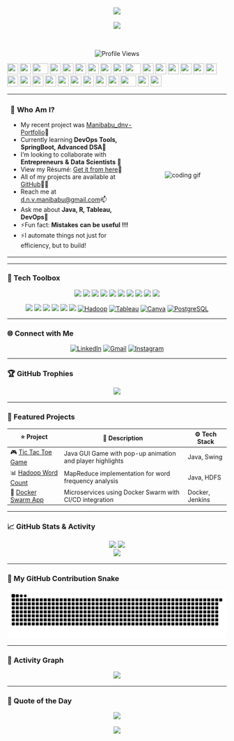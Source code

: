 <!-- 🌈 Stylish and Interactive GitHub Profile README for Manibabu DNV -->
<img src="https://user-images.githubusercontent.com/74038190/212284115-f47cd8ff-2ffb-4b04-b5bf-4d1c14c0247f.gif" width="100%" height="1" align="center" />
<!-- Name Badge -->
<p align="center">
  <img src="https://img.shields.io/badge/Hey%20I'm%20Manibabu%20DNV-✨-blueviolet?style=for-the-badge&logo=github&logoColor=white" />
</p>

<!-- Typing SVG Animation -->
<p align="center">
  <img src="https://github.com/manibabu-dnv/manibabu-dnv/blob/main/download.svg" />
</p>
<img src="https://user-images.githubusercontent.com/74038190/212284115-f47cd8ff-2ffb-4b04-b5bf-4d1c14c0247f.gif" width="100%" height="1" align="center" />
<!-- Profile View Counter -->
<p align="center">
  <img src="https://komarev.com/ghpvc/?username=manibabu-dnv&label=Profile%20Views&color=2ECf49&style=flat" alt="Profile Views" width="120" height="20" />
</p>

<div align="">
    <img src="https://cultofthepartyparrot.com/parrots/hd/githubparrot.gif" width="25" height="25"/>
    <img src="https://cultofthepartyparrot.com/flags/hd/iranparrot.gif" width="25" height="25"/>
    <img src="https://cultofthepartyparrot.com/parrots/asyncparrot.gif" width="36" height="25"/>
    <img src="https://cultofthepartyparrot.com/parrots/hd/60fpsparrot.gif" width="25" height="25"/>
    <img src="https://cultofthepartyparrot.com/parrots/hd/jumpingparrot.gif" width="25" height="25"/>
    <img src="https://cultofthepartyparrot.com/parrots/hd/opensourceparrot.gif" width="25" height="25"/>
    <img src="https://cultofthepartyparrot.com/parrots/hd/dealwithitnowparrot.gif" width="25" height="25"/>
    <img src="https://cultofthepartyparrot.com/parrots/hd/hypnoparrotlight.gif" width="25" height="25"/>
    <img src="https://cultofthepartyparrot.com/parrots/databaseparrot.gif" width="25" height="25"/>
    <img src="https://cultofthepartyparrot.com/parrots/fixparrot.gif" width="36" height="25"/>
    <img src="https://cultofthepartyparrot.com/parrots/hd/laptop_parrot.gif" width="25" height="25"/>
    <img src="https://cultofthepartyparrot.com/parrots/hd/spinningparrot.gif" width="25" height="25"/>
    <img src="https://cultofthepartyparrot.com/parrots/hd/levitationparrot.gif" width="25" height="25"/>
    <img src="https://cultofthepartyparrot.com/parrots/hd/meldparrot.gif" width="25" height="25"/>
    <img src="https://cultofthepartyparrot.com/parrots/slomoparrot.gif" width="25" height="25"/>
    <img src="https://cultofthepartyparrot.com/parrots/hd/moonwalkingparrot.gif" width="25" height="25"/>
    <img src="https://cultofthepartyparrot.com/parrots/hd/stableparrot.gif" width="25" height="25"/>
    <img src="https://cultofthepartyparrot.com/parrots/hd/scienceparrot.gif" width="25" height="25"/>
    <img src="https://cultofthepartyparrot.com/parrots/hd/pirateparrot.gif" width="25" height="25"/>
    <img src="https://cultofthepartyparrot.com/parrots/hd/footballparrot.gif" width="25" height="25"/>
    <img src="https://cultofthepartyparrot.com/parrots/hd/illuminatiparrot.gif" width="25" height="25"/>
    <img src="https://cultofthepartyparrot.com/parrots/hd/hypnoparrotdark.gif" width="25" height="25"/>
    <img src="https://cultofthepartyparrot.com/parrots/hd/mustacheparrot.gif" width="25" height="25"/>
      <img src="https://cultofthepartyparrot.com/parrots/hd/opensourceparrot.gif" width="25" height="25"/>
    <img src="https://cultofthepartyparrot.com/parrots/databaseparrot.gif" width="25" height="25"/>
    <img src="https://cultofthepartyparrot.com/parrots/fixparrot.gif" width="36" height="25"/>
    <img src="https://cultofthepartyparrot.com/parrots/hd/laptop_parrot.gif" width="25" height="25"/>
    <img src="https://cultofthepartyparrot.com/parrots/hd/spinningparrot.gif" width="25" height="25"/>
</div>

<table>
  <tr>
    <!-- Text Column -->
    <td width="60%" valign="top">
      <h3>🚀 Who Am I?</h3>
      <ul>
        <li> My recent project was <a href="https://github.com/manibabu-dnv/manibabu-dnv">Manibabu_dnv-Portfolio</a>🔭</li>
      <li> Currently learning <b> DevOps Tools, SpringBoot, Advanced DSA🌱</b></li>
      <li> I’m looking to collaborate with <b> Entrepreneurs & Data Scientists 👯</b></li>
         <li> View my Résumé: <a href="https://5bc15fbc-58d2-4bac-a63c-71481c9ef482.filesusr.com/ugd/3b9637_f36554aa2a4f4b47992f4c840ffda698.pdf"> Get it from here</a>📄</li>
      <li> All of my projects are available at <a href="https://github.com/manibabu-dnv?tab=repositories">GitHub</a>👨‍💻</li>
      <li> Reach me at <a href="mailto:d.n.v.manibabu@gmail.com">d.n.v.manibabu@gmail.com</a>📫</li>
        <li>Ask me about <b>Java, R, Tableau, DevOps💬</b></li>
      <li>⚡Fun fact: <b>Mistakes can be useful !!!</b></li>
      <li>⚡I automate things not just for efficiency, but to build!</li>
      </ul>
    </td>
    <!-- GIF Column -->
    <td width="40%" align="center">
      <img src="https://user-images.githubusercontent.com/74038190/225813708-98b745f2-7d22-48cf-9150-083f1b00d6c9.gif" width="500%" height="260" alt="coding gif" />
    </td>
  </tr>
</table>

---

### 🧰 Tech Toolbox

<p align="center">
  <a href="https://en.wikipedia.org/wiki/Java_(programming_language)" target="_blank"><img src="https://skillicons.dev/icons?i=java" /></a>
  <a href="https://en.wikipedia.org/wiki/Python_(programming_language)" target="_blank"><img src="https://skillicons.dev/icons?i=python" /></a>
  <a href="https://en.wikipedia.org/wiki/C%2B%2B" target="_blank"><img src="https://skillicons.dev/icons?i=cpp" /></a>
  <a href="https://en.wikipedia.org/wiki/HTML" target="_blank"><img src="https://skillicons.dev/icons?i=html" /></a>
  <a href="https://en.wikipedia.org/wiki/CSS" target="_blank"><img src="https://skillicons.dev/icons?i=css" /></a>
  <a href="https://en.wikipedia.org/wiki/MySQL" target="_blank"><img src="https://skillicons.dev/icons?i=mysql" /></a>
  <a href="https://en.wikipedia.org/wiki/Git" target="_blank"><img src="https://skillicons.dev/icons?i=git" /></a>
  <a href="https://en.wikipedia.org/wiki/Docker_(software)" target="_blank"><img src="https://skillicons.dev/icons?i=docker" /></a>
  <a href="https://en.wikipedia.org/wiki/Kubernetes" target="_blank"><img src="https://skillicons.dev/icons?i=kubernetes" /></a>
  <a href="https://en.wikipedia.org/wiki/Linux" target="_blank"><img src="https://skillicons.dev/icons?i=linux" /></a>
</p>

<p align="center">
  <a href="https://en.wikipedia.org/wiki/Visual_Studio_Code" target="_blank"><img src="https://skillicons.dev/icons?i=vscode" /></a>
  <a href="https://en.wikipedia.org/wiki/Eclipse_(software)" target="_blank"><img src="https://skillicons.dev/icons?i=eclipse" /></a>
  <a href="https://en.wikipedia.org/wiki/GitHub" target="_blank"><img src="https://skillicons.dev/icons?i=github" /></a>
  <a href="https://en.wikipedia.org/wiki/Figma_(software)" target="_blank"><img src="https://skillicons.dev/icons?i=figma" /></a>
  <a href="https://en.wikipedia.org/wiki/Adobe_Photoshop" target="_blank"><img src="https://skillicons.dev/icons?i=photoshop" /></a>
  <a href="https://en.wikipedia.org/wiki/Jenkins_(software)" target="_blank"><img src="https://skillicons.dev/icons?i=jenkins" /></a>
  <a href="https://en.wikipedia.org/wiki/Apache_Hadoop" target="_blank"><img src="https://cdn.jsdelivr.net/gh/devicons/devicon/icons/hadoop/hadoop-original.svg" width="48" height="48" alt="Hadoop" /></a>
  <a href="https://en.wikipedia.org/wiki/Tableau_Software" target="_blank"><img src="https://img.icons8.com/color/48/000000/tableau-software.png" width="48" height="48" alt="Tableau" /></a>
  <a href="https://en.wikipedia.org/wiki/Canva" target="_blank"><img src="https://img.icons8.com/color/48/000000/canva.png" width="48" height="48" alt="Canva" /></a>
  <a href="https://en.wikipedia.org/wiki/PostgreSQL" target="_blank"><img src="https://cdn.jsdelivr.net/gh/devicons/devicon/icons/postgresql/postgresql-original.svg" width="48" height="48" alt="PostgreSQL" /></a>
</p>

---

### 🌐 Connect with Me

<p align="center">
  <a href="https://linkedin.com/in/manibabu-dnv" target="_blank"><img src="https://img.icons8.com/color/48/000000/linkedin.png" width="70" alt="LinkedIn" /></a>
  <a href="mailto:d.n.v.manibabu@gmail.com"><img src="https://img.icons8.com/color/48/000000/gmail-new.png" width="70" alt="Gmail" /></a>
  <a href="https://instagram.com/manibabu.design" target="_blank"><img src="https://img.icons8.com/color/48/000000/instagram-new--v1.png" width="70" alt="Instagram" /></a>
</p>

---

### 🏆 GitHub Trophies

<p align="center">
  <img src="https://github-profile-trophy.vercel.app/?username=manibabu-dnv&theme=gruvbox&column=7&margin-w=15&title=Commits,Repositories,Experience,Stars,Followers,PullRequest,Reviews" />
</p>





---

### 🚀 Featured Projects

<div align="center">

| ⭐ Project | 🚀 Description | ⚙️ Tech Stack |
|----------|----------------|---------------|
| 🎮 [Tic Tac Toe Game](https://github.com/manibabu-dnv/tic-tac-toe) | Java GUI Game with pop-up animation and player highlights | Java, Swing |
| 📊 [Hadoop Word Count](https://github.com/manibabu-dnv/hadoop-wordcount) | MapReduce implementation for word frequency analysis | Java, HDFS |
| 🐳 [Docker Swarm App](https://github.com/manibabu-dnv/docker-swarm-app) | Microservices using Docker Swarm with CI/CD integration | Docker, Jenkins |

</div>

---

### 📈 GitHub Stats & Activity

<div align="center">
  <img src="https://github-readme-stats.vercel.app/api?username=manibabu-dnv&show_icons=true&theme=radical" height="170" />
  <img src="https://github-readme-stats.vercel.app/api/top-langs/?username=manibabu-dnv&layout=compact&theme=radical" height="170"/>
</div>

<div align="center">
  <img src="https://streak-stats.demolab.com/?user=manibabu-dnv&theme=tokyonight" height="170"/>
</div>


---

### 🐍 My GitHub Contribution Snake

<picture>
  <source media="(prefers-color-scheme: dark)" srcset="https://raw.githubusercontent.com/manibabu-dnv/manibabu-dnv/output/github-snake-dark.svg" />
  <source media="(prefers-color-scheme: light)" srcset="https://raw.githubusercontent.com/manibabu-dnv/manibabu-dnv/output/github-snake.svg" />
  <img alt="github-snake" src="https://raw.githubusercontent.com/manibabu-dnv/manibabu-dnv/output/github-snake.svg" />
</picture>

---

### 🎨 Activity Graph

<p align="center">
 <img src="https://github-readme-activity-graph.vercel.app/graph?username=manibabu-dnv&theme=react&area=true&area_color=FF00FF&color=00FFFF&point=FFFFFF&line=00FFD1" />
</p>

---

### 💬 Quote of the Day

<p align="center">
  <img src="https://quotes-github-readme.vercel.app/api?type=horizontal&theme=radical" />
</p>

<p align="center">
  <img src="https://capsule-render.vercel.app/api?type=waving&color=0:FF00FF,100:00FFFF&height=100&section=footer&text=⚡%20Built%20by%20Manibabu%20DNV&fontAlign=center&fontColor=FFFFFF&fontSize=18" />
</p>
